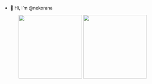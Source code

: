 - 👋 Hi, I’m @nekorana

<div align="center">
	<img height="200px" src="https://github-readme-stats.vercel.app/api?username=nekorana" />
	<img height="200px" src="https://github-readme-stats.vercel.app/api/top-langs/?username=nekorana" />
</div>
